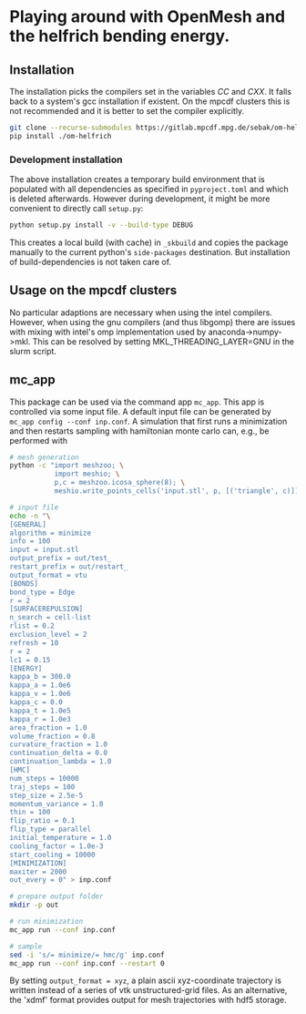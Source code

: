 # Playing around with OpenMesh and the helfrich bending energy.

## Installation

The installation picks the compilers set in the variables $CC$ and $CXX$. It
falls back to a system's gcc installation if existent. On the mpcdf clusters
this is not recommended and it is better to set the compiler explicitly.

```bash
git clone --recurse-submodules https://gitlab.mpcdf.mpg.de/sebak/om-helfrich.git`
pip install ./om-helfrich
```

### Development installation

The above installation creates a temporary build environment that is populated
with all dependencies as specified in `pyproject.toml` and which is deleted
afterwards. However during development, it might be more convenient to directly
call `setup.py`:
```bash
python setup.py install -v --build-type DEBUG
```
This creates a local build (with cache) in `_skbuild` and copies the package
manually to the current python's `side-packages` destination. But installation 
of build-dependencies is not taken care of.

## Usage on the mpcdf clusters

No particular adaptions are necessary when using the intel compilers. However,
when using the gnu compilers (and thus libgomp) there are issues with mixing
with intel's omp implementation used by anaconda-\>numpy-\>mkl. This can be
resolved by setting MKL\_THREADING\_LAYER=GNU in the slurm script.

## mc\_app

This package can be used via the command app `mc_app`. This app is controlled
via some input file. A default input file can be generated by `mc_app config
--conf inp.conf`. A simulation that first runs a minimization and then restarts
sampling with hamiltonian monte carlo can, e.g., be performed with

```bash
# mesh generation
python -c "import meshzoo; \
           import meshio; \
           p,c = meshzoo.icosa_sphere(8); \
           meshio.write_points_cells('input.stl', p, [('triangle', c)])"

# input file
echo -n "\
[GENERAL]
algorithm = minimize
info = 100
input = input.stl
output_prefix = out/test_
restart_prefix = out/restart_
output_format = vtu
[BONDS]
bond_type = Edge
r = 2
[SURFACEREPULSION]
n_search = cell-list
rlist = 0.2
exclusion_level = 2
refresh = 10
r = 2
lc1 = 0.15
[ENERGY]
kappa_b = 300.0
kappa_a = 1.0e6
kappa_v = 1.0e6
kappa_c = 0.0
kappa_t = 1.0e5
kappa_r = 1.0e3
area_fraction = 1.0
volume_fraction = 0.8
curvature_fraction = 1.0
continuation_delta = 0.0
continuation_lambda = 1.0
[HMC]
num_steps = 10000
traj_steps = 100
step_size = 2.5e-5
momentum_variance = 1.0
thin = 100
flip_ratio = 0.1
flip_type = parallel
initial_temperature = 1.0
cooling_factor = 1.0e-3
start_cooling = 10000
[MINIMIZATION]
maxiter = 2000
out_every = 0" > inp.conf

# prepare output folder
mkdir -p out

# run minimization
mc_app run --conf inp.conf

# sample
sed -i 's/= minimize/= hmc/g' inp.conf
mc_app run --conf inp.conf --restart 0
```
By setting `output_format = xyz`, a plain ascii xyz-coordinate trajectory
is written instead of a series of vtk unstructured-grid files. As an
alternative, the 'xdmf' format provides output for mesh trajectories
with hdf5 storage.
